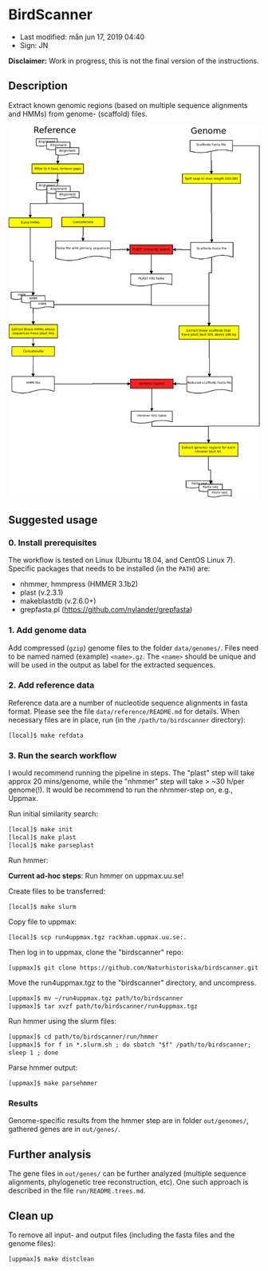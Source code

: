 # BirdScanner

- Last modified: mån jun 17, 2019  04:40
- Sign: JN

**Disclaimer:** Work in progress, this is not the final version of the instructions.

## Description

Extract known genomic regions (based on multiple sequence alignments and HMMs) from genome- (scaffold) files.

![Workflow](doc/workflow/Diagram1.png)

## Suggested usage

### 0. Install prerequisites

The workflow is tested on Linux (Ubuntu 18.04, and CentOS Linux 7).
Specific packages that needs to be installed (in the `PATH`) are:
- nhmmer, hmmpress (HMMER 3.1b2)
- plast (v.2.3.1)
- makeblastdb (v.2.6.0+)
- grepfasta.pl (https://github.com/nylander/grepfasta)

### 1. Add genome data

Add compressed (`gzip`) genome files to the folder `data/genomes/`.
Files need to be named named (example) `<name>.gz`. The `<name>` should
be unique and will be used in the output as label for the extracted
sequences.

### 2. Add reference data

Reference data are a number of nucleotide sequence alignments in fasta format.
Please see the file `data/reference/README.md` for details.
When necessary files are in place, run (in the `/path/to/birdscanner` directory):

    [local]$ make refdata

### 3. Run the search workflow

I would recommend running the pipeline in steps. The "plast" step will
take approx 20 mins/genome, while the "nhmmer" step will take > ~30 h/per genome(!).
It would be recommend to run the nhmmer-step on, e.g., Uppmax.

Run initial similarity search:

    [local]$ make init
    [local]$ make plast
    [local]$ make parseplast

Run hmmer:

**Current ad-hoc steps**: Run hmmer on uppmax.uu.se!

Create files to be transferred:

    [local]$ make slurm

Copy file to uppmax:

    [local]$ scp run4uppmax.tgz rackham.uppmax.uu.se:.

Then log in to uppmax, clone the "birdscanner" repo:

    [uppmax]$ git clone https://github.com/Naturhistoriska/birdscanner.git

Move the run4uppmax.tgz to the "birdscanner" directory, and uncompress.

    [uppmax]$ mv ~/run4uppmax.tgz path/to/birdscanner
    [uppmax]$ tar xvzf path/to/birdscanner/run4uppmax.tgz

Run hmmer using the slurm files:

    [uppmax]$ cd path/to/birdscanner/run/hmmer
    [uppmax]$ for f in *.slurm.sh ; do sbatch "$f" /path/to/birdscanner; sleep 1 ; done

Parse hmmer output:

    [uppmax]$ make parsehmmer

### Results

Genome-specific results from the hmmer step are in folder `out/genomes/`,
gathered genes are in `out/genes/`.

## Further analysis

The gene files in `out/genes/` can be further analyzed (multiple sequence alignments,
phylogenetic tree reconstruction, etc). One such approach is described in the file
`run/README.trees.md`.

## Clean up

To remove all input- and output files (including the fasta files and the genome files):

    [uppmax]$ make distclean

